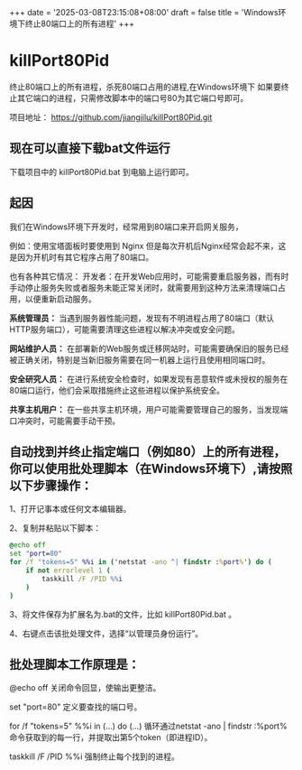 +++
date = '2025-03-08T23:15:08+08:00'
draft = false
title = 'Windows环境下终止80端口上的所有进程'
+++

# killPort80Pid
终止80端口上的所有进程，杀死80端口占用的进程,在Windows环境下
如果要终止其它端口的进程，只需修改脚本中的端口号80为其它端口号即可。

项目地址：
https://github.com/jiangjilu/killPort80Pid.git

## 现在可以直接下载bat文件运行
下载项目中的 killPort80Pid.bat 到电脑上运行即可。


## 起因

我们在Windows环境下开发时，经常用到80端口来开启网关服务，

例如：使用宝塔面板时要使用到 Nginx 但是每次开机后Nginx经常会起不来，这是因为开机时有其它程序占用了80端口。

也有各种其它情况：
开发者：在开发Web应用时，可能需要重启服务器，而有时手动停止服务失败或者服务未能正常关闭时，就需要用到这种方法来清理端口占用，以便重新启动服务。

**系统管理员：** 当遇到服务器性能问题，发现有不明进程占用了80端口（默认HTTP服务端口），可能需要清理这些进程以解决冲突或安全问题。

**网站维护人员：** 在部署新的Web服务或迁移网站时，可能需要确保旧的服务已经被正确关闭，特别是当新旧服务需要在同一机器上运行且使用相同端口时。

**安全研究人员：** 在进行系统安全检查时，如果发现有恶意软件或未授权的服务在80端口运行，他们会采取措施终止这些进程以保护系统安全。

**共享主机用户：** 在一些共享主机环境，用户可能需要管理自己的服务，当发现端口冲突时，可能需要手动干预。


## 自动找到并终止指定端口（例如80）上的所有进程，你可以使用批处理脚本（在Windows环境下）,请按照以下步骤操作：

1、打开记事本或任何文本编辑器。

2、复制并粘贴以下脚本：

```cmd
@echo off
set "port=80"
for /f "tokens=5" %%i in ('netstat -ano ^| findstr :%port%') do (
    if not errorlevel 1 (
        taskkill /F /PID %%i
    )
)
```

3、将文件保存为扩展名为.bat的文件，比如 killPort80Pid.bat 。

4、右键点击该批处理文件，选择“以管理员身份运行”。

## 批处理脚本工作原理是：

@echo off 关闭命令回显，使输出更整洁。

set "port=80" 定义要查找的端口号。

for /f "tokens=5" %%i in (...) do (...) 循环通过netstat -ano | findstr :%port%命令获取到的每一行，并提取出第5个token（即进程ID）。

taskkill /F /PID %%i 强制终止每个找到的进程。
